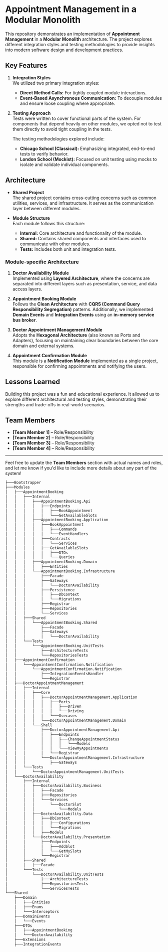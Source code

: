 # Appointment Management in a Modular Monolith

This repository demonstrates an implementation of **Appointment Management** in a **Modular Monolith** architecture. The project explores different integration styles and testing methodologies to provide insights into modern software design and development practices.

## Key Features

1. **Integration Styles**  
   We utilized two primary integration styles:
   - **Direct Method Calls:** For tightly coupled module interactions.
   - **Event-Based Asynchronous Communication:** To decouple modules and ensure loose coupling where appropriate.

2. **Testing Approach**  
   Tests were written to cover functional parts of the system. For components that depend heavily on other modules, we opted not to test them directly to avoid tight coupling in the tests.  
   
   The testing methodologies explored include:
   - **Chicago School (Classical):** Emphasizing integrated, end-to-end tests to verify behavior.
   - **London School (Mockist):** Focused on unit testing using mocks to isolate and validate individual components.

## Architecture

- **Shared Project**  
  The shared project contains cross-cutting concerns such as common utilities, services, and infrastructure. It serves as the communication layer between different modules.

- **Module Structure**  
  Each module follows this structure:
  - **Internal:** Core architecture and functionality of the module.
  - **Shared:** Contains shared components and interfaces used to communicate with other modules.
  - **Tests:** Includes both unit and integration tests.

### Module-specific Architecture

1. **Doctor Availability Module**  
   Implemented using **Layered Architecture**, where the concerns are separated into different layers such as presentation, service, and data access layers.

2. **Appointment Booking Module**  
   Follows the **Clean Architecture** with **CQRS (Command Query Responsibility Segregation)** patterns. Additionally, we implemented **Domain Events** and **Integration Events** using an **in-memory service bus broker**.

3. **Doctor Appointment Management Module**  
   Adopts the **Hexagonal Architecture** (also known as Ports and Adapters), focusing on maintaining clear boundaries between the core domain and external systems.

4. **Appointment Confirmation Module**  
   This module is a **Notification Module** implemented as a single project, responsible for confirming appointments and notifying the users.

## Lessons Learned

Building this project was a fun and educational experience. It allowed us to explore different architectural and testing styles, demonstrating their strengths and trade-offs in real-world scenarios.

## Team Members

- **[Team Member 1]** – Role/Responsibility  
- **[Team Member 2]** – Role/Responsibility  
- **[Team Member 3]** – Role/Responsibility  
- **[Team Member 4]** – Role/Responsibility  

---

Feel free to update the **Team Members** section with actual names and roles, and let me know if you'd like to include more details about any part of the system!



```bash
├───Bootstrapper
├───Modules
│   ├───AppointmentBooking
│   │   ├───Internal
│   │   │   ├───AppointmentBooking.Api
│   │   │   │   ├───Endpoints
│   │   │   │   │   ├───BookAppointment
│   │   │   │   │   └───GetAvailableSlots
│   │   │   ├───AppointmentBooking.Application
│   │   │   │   ├───BookAppointment
│   │   │   │   │   ├───Commands
│   │   │   │   │   └───EventHandlers
│   │   │   │   ├───Contracts
│   │   │   │   │   └───Services
│   │   │   │   ├───GetAvailableSlots
│   │   │   │   │   ├───DTOs
│   │   │   │   │   └───Queries
│   │   │   ├───AppointmentBooking.Domain
│   │   │   │   ├───Entities
│   │   │   └───AppointmentBooking.Infrastructure
│   │   │       ├───Facade
│   │   │       ├───Gateways
│   │   │       │   └───DoctorAvailability
│   │   │       ├───Persistence
│   │   │       │   ├───DbContext
│   │   │       │   └───Migrations
│   │   │       ├───Registrar
│   │   │       ├───Repositories
│   │   │       └───Services
│   │   ├───Shared
│   │   │   └───AppointmentBooking.Shared
│   │   │       ├───Facade
│   │   │       ├───Gateways
│   │   │       │   └───DoctorAvailability
│   │   └───Tests
│   │       └───AppointmentBooking.UnitTests
│   │           ├───ArchitectureTests
│   │           └───RepositoriesTests
│   ├───AppointmentConfirmation
│   │   └───AppointmentConfirmation.Notification
│   │       └───AppointmentConfirmation.Notification
│   │           ├───IntegrationEventsHandler
│   │           └───Registrar
│   ├───DoctorAppointmentManagement
│   │   ├───Internal
│   │   │   ├───Core
│   │   │   │   ├───DoctorAppointmentManagement.Application
│   │   │   │   │   ├───Ports
│   │   │   │   │   │   ├───Driven
│   │   │   │   │   │   └───Driving
│   │   │   │   │   └───Usecases
│   │   │   │   └───DoctorAppointmentManagement.Domain
│   │   │   └───Shell
│   │   │       ├───DoctorAppointmentManagement.Api
│   │   │       │   ├───Endpoints
│   │   │       │   │   ├───ChangeAppointmentStatus
│   │   │       │   │   │   └───Models
│   │   │       │   │   └───ViewMyAppointments
│   │   │       │   └───Registrar
│   │   │       └───DoctorAppointmentManagement.Infrastructure
│   │   │           ├───Gateways
│   │   └───Tests
│   │       └───DoctorAppointmentManagement.UnitTests
│   └───DoctorAvailability
│       ├───Internal
│       │   ├───DoctorAvailability.Business
│       │   │   ├───Facade
│       │   │   ├───Repositories
│       │   │   └───Services
│       │   │       └───DoctorSlot
│       │   │           └───Models
│       │   ├───DoctorAvailability.Data
│       │   │   ├───DbContext
│       │   │   │   ├───Configurations
│       │   │   │   └───Migrations
│       │   │   ├───Models
│       │   └───DoctorAvailability.Presentation
│       │       ├───Endpoints
│       │       │   ├───AddSlot
│       │       │   └───GetMySlots
│       │       └───Registrar
│       ├───Shared
│       │   ├───Facade
│       └───Tests
│           └───DoctorAvailability.UnitTests
│               ├───ArchitectureTests
│               ├───RepositoriesTests
│               └───ServicesTests
└───Shared
    ├───Domain
    │   ├───Entities
    │   ├───Enums
    │   └───Interceptors
    ├───DomainEvents
    │   └───Events
    ├───DTOs
    │   ├───AppointmentBooking
    │   └───DoctorAvailability
    ├───Extensions
    ├───IntegrationEvents
```


